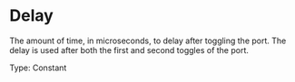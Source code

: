 # Delay

The amount of time, in microseconds, to delay after toggling the port. The delay is used after both the first and second toggles of the port.

Type: Constant
